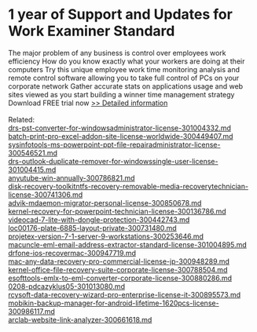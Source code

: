 # 1 year of Support and Updates for Work Examiner Standard
The major problem of any business is control over employees work efficiency How do you know exactly what your workers are doing at their computers Try this unique employee work time monitoring analysis and remote control software allowing you to take full control of PCs on your corporate network Gather accurate stats on applications usage and web sites viewed as you start building a winner time management strategy Download FREE trial now
[>> Detailed information](https://secure.shareit.com/shareit/product.html?productid=300439513&affiliateid=200057808)<br/><br/>Related:
<br />[drs-pst-converter-for-windowsadministrator-license-301004332.md](https://github.com/downloadplanet/downloadplanet/blob/main/drs-pst-converter-for-windowsadministrator-license-301004332.md)<br />[batch-print-pro-excel-addon-site-license-worldwide-300449407.md](https://github.com/downloadplanet/downloadplanet/blob/main/batch-print-pro-excel-addon-site-license-worldwide-300449407.md)<br />[sysinfotools-ms-powerpoint-ppt-file-repairadministrator-license-300546521.md](https://github.com/downloadplanet/downloadplanet/blob/main/sysinfotools-ms-powerpoint-ppt-file-repairadministrator-license-300546521.md)<br />[drs-outlook-duplicate-remover-for-windowssingle-user-license-301004415.md](https://github.com/downloadplanet/downloadplanet/blob/main/drs-outlook-duplicate-remover-for-windowssingle-user-license-301004415.md)<br />[anyutube-win-annually-300786821.md](https://github.com/downloadplanet/downloadplanet/blob/main/anyutube-win-annually-300786821.md)<br />[disk-recovery-toolkitntfs-recovery-removable-media-recoverytechnician-license-300741306.md](https://github.com/downloadplanet/downloadplanet/blob/main/disk-recovery-toolkitntfs-recovery-removable-media-recoverytechnician-license-300741306.md)<br />[advik-mdaemon-migrator-personal-license-300850678.md](https://github.com/downloadplanet/downloadplanet/blob/main/advik-mdaemon-migrator-personal-license-300850678.md)<br />[kernel-recovery-for-powerpoint-technician-license-300136786.md](https://github.com/downloadplanet/downloadplanet/blob/main/kernel-recovery-for-powerpoint-technician-license-300136786.md)<br />[videocad-7-lite-with-dongle-protection-300442743.md](https://github.com/downloadplanet/downloadplanet/blob/main/videocad-7-lite-with-dongle-protection-300442743.md)<br />[loc00176-plate-6885-layout-private-300731480.md](https://github.com/downloadplanet/downloadplanet/blob/main/loc00176-plate-6885-layout-private-300731480.md)<br />[projetex-version-7-1-server-9-workstations-300253646.md](https://github.com/downloadplanet/downloadplanet/blob/main/projetex-version-7-1-server-9-workstations-300253646.md)<br />[macuncle-eml-email-address-extractor-standard-license-301004895.md](https://github.com/downloadplanet/downloadplanet/blob/main/macuncle-eml-email-address-extractor-standard-license-301004895.md)<br />[drfone-ios-recovermac-300947719.md](https://github.com/downloadplanet/downloadplanet/blob/main/drfone-ios-recovermac-300947719.md)<br />[mac-any-data-recovery-pro-commercial-license-jp-300948289.md](https://github.com/downloadplanet/downloadplanet/blob/main/mac-any-data-recovery-pro-commercial-license-jp-300948289.md)<br />[kernel-office-file-recovery-suite-corporate-license-300788504.md](https://github.com/downloadplanet/downloadplanet/blob/main/kernel-office-file-recovery-suite-corporate-license-300788504.md)<br />[esofttools-emlx-to-eml-converter-corporate-license-300880286.md](https://github.com/downloadplanet/downloadplanet/blob/main/esofttools-emlx-to-eml-converter-corporate-license-300880286.md)<br />[0208-pdcazyklus05-301013080.md](https://github.com/downloadplanet/downloadplanet/blob/main/0208-pdcazyklus05-301013080.md)<br />[rcysoft-data-recovery-wizard-pro-enterprise-license-it-300895573.md](https://github.com/downloadplanet/downloadplanet/blob/main/rcysoft-data-recovery-wizard-pro-enterprise-license-it-300895573.md)<br />[mobikin-backup-manager-for-android-lifetime-1620pcs-license-300986117.md](https://github.com/downloadplanet/downloadplanet/blob/main/mobikin-backup-manager-for-android-lifetime-1620pcs-license-300986117.md)<br />[arclab-website-link-analyzer-300661618.md](https://github.com/downloadplanet/downloadplanet/blob/main/arclab-website-link-analyzer-300661618.md)